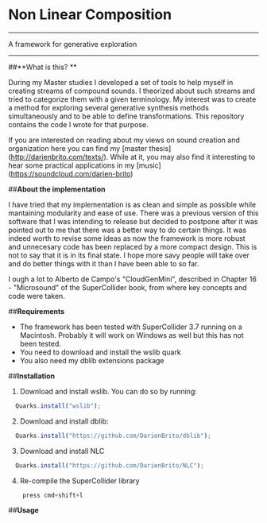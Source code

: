 # Non Linear Composition
_________________________________________________________________________

A framework for generative exploration
_________________________________________________________________________

##**What is this? **

During my Master studies I developed a set of tools to help myself in creating streams of compound sounds. I theorized about such streams and tried to categorize them with a given terminology. My interest was to create a method for exploring several generative synthesis methods simultaneously and to be able to define transformations. This repository contains the code I wrote for that purpose. 

If you are interested on reading about my views on sound creation and organization here you can find my [master thesis] (http://darienbrito.com/texts/). While at it, you may also find it interesting to hear some practical applications in my [music] (https://soundcloud.com/darien-brito)

##**About the implementation**

I have tried that my implementation is as clean and simple as possible while mantaining modularity and ease of use. There was a previous version of this software that I was intending to release but decided to postpone after it was pointed out to me that there was a better way to do certain things. It was indeed worth to revise some ideas as now the framework is more robust and unnecesary code has been replaced by a more compact design. This is not to say that it is in its final state. I hope more savy people will take over and do better things with it than I have been able to so far.  

I ough a lot to Alberto de Campo's "CloudGenMini", described in Chapter 16 - "Microsound" of the SuperCollider book, from where key concepts and code were taken. 

##**Requirements**

- The framework has been tested with SuperCollider 3.7 running on a Macintosh. 
  Probably it will work on Windows as well but this has not been tested.
- You need to download and install the wslib quark
- You also need my dblib extensions package

##**Installation**

1. Download and install wslib. You can do so by running: 

  ```js
    Quarks.install("wslib");
  ```
2. Download and install dblib:

  ```js
    Quarks.install("https://github.com/DarienBrito/dblib");
  ```
3. Download and install NLC

  ```js
    Quarks.install("https://github.com/DarienBrito/NLC");
  ```
4. Re-compile the SuperCollider library

```js
    press cmd+shift+l
```

##**Usage**

```js

```
